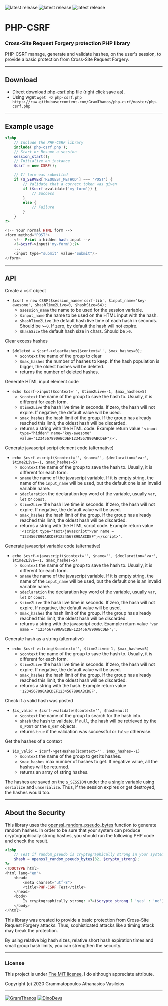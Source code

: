 ![latest release](https://img.shields.io/badge/Version-1.0.3-green.svg?style=flat-square)
![latest release](https://img.shields.io/badge/PHP->=5.3.0-blue.svg?style=flat-square)
![latest release](https://img.shields.io/badge/License-MIT-lightgrey.svg?style=flat-square)

# PHP-CSRF
### Cross-Site Request Forgery protection PHP library

PHP-CSRF manage, generate and validate hashes, on the user's session, to provide a basic protection from Cross-Site Request Forgery.


___


## Download
 - Direct download [php-csrf.php](https://raw.githubusercontent.com/GramThanos/php-csrf/master/php-csrf.php) file (right click save as).
 - Using wget `wget -O php-csrf.php https://raw.githubusercontent.com/GramThanos/php-csrf/master/php-csrf.php`

___


## Example usage

```php
<?php
    // Include the PHP-CSRF library
    include('php-csrf.php');
    // Start or Resume a session
    session_start();
    // Initialize an instance
    $csrf = new CSRF();

    // If form was submitted
    if ($_SERVER['REQUEST_METHOD'] === 'POST') {
        // Validate that a correct token was given
        if ($csrf->validate('my-form')) {
            // Success
        }
        else {
            // Failure
        }
    }
?>

<!-- Your normal HTML form -->
<form method="POST">
    <!-- Print a hidden hash input -->
    <?=$csrf->input('my-form');?>
    ...
    <input type="submit" value="Submit"/>
</form>
```


___


## API


Create a csrf object
 - `$csrf = new CSRF($session_name='csrf-lib', $input_name='key-awesome', $hashTime2Live=0, $hashSize=64);`
    - `$session_name` the name to be used for the session variable.
    - `$input_name` the name to be used on the HTML input with the hash.
    - `$hashTime2Live` the default hash live time of each hash in seconds. Should be `>=0`. If zero, by default the hash will not expire.
    - `$hashSize` the default hash size in chars. Should be `>0`.


Clear excess hashes
 - `$deleted = $csrf->clearHashes($context='', $max_hashes=0);`
    - `$context` the name of the group to clear
    - `$max_hashes` the number of hashes to keep. If the hash population is bigger, the oldest hashes will be deleted.
    - returns the number of deleted hashes.


Generate HTML input element code
 - `echo $csrf->input($context='', $time2Live=-1, $max_hashes=5)`
    - `$context` the name of the group to save the hash to. Usually, it is different for each form.
    - `$time2Live` the hash live time in seconds. If zero, the hash will not expire. If negative, the default value will be used.
    - `$max_hashes` the hash limit of the group. If the group has already reached this limit, the oldest hash will be discarded.
    - returns a string with the HTML code. Example return value `'<input type="hidden" name="key-awesome" value="1234567890ABCDEF1234567890ABCDEF"/>'`.

Generate javascript script element code (alternative)
 - `echo $csrf->script($context='', $name='', $declaration='var', $time2Live=-1, $max_hashes=5)`
    - `$context` the name of the group to save the hash to. Usually, it is different for each form.
    - `$name` the name of the javascript variable. If it is empty string, the name of the `input_name` will be used, but the default one is an invalid variable name.
    - `$declaration` the declaration key word of the variable, usually `var`, `let` or `const`.
    - `$time2Live` the hash live time in seconds. If zero, the hash will not expire. If negative, the default value will be used.
    - `$max_hashes` the hash limit of the group. If the group has already reached this limit, the oldest hash will be discarded.
    - returns a string with the HTML script code. Example return value `'<script type="text/javascript">var name = "1234567890ABCDEF1234567890ABCDEF";</script>'`.

Generate javascript variable code (alternative)
 - `echo $csrf->javascript($context='', $name='', $declaration='var', $time2Live=-1, $max_hashes=5)`
    - `$context` the name of the group to save the hash to. Usually, it is different for each form.
    - `$name` the name of the javascript variable. If it is empty string, the name of the `input_name` will be used, but the default one is an invalid variable name.
    - `$declaration` the declaration key word of the variable, usually `var`, `let` or `const`.
    - `$time2Live` the hash live time in seconds. If zero, the hash will not expire. If negative, the default value will be used.
    - `$max_hashes` the hash limit of the group. If the group has already reached this limit, the oldest hash will be discarded.
    - returns a string with the javascript code. Example return value `'var name = "1234567890ABCDEF1234567890ABCDEF";'`.

Generate hash as a string (alternative)
 - `echo $csrf->string($context='', $time2Live=-1, $max_hashes=5)`
    - `$context` the name of the group to save the hash to. Usually, it is different for each form.
    - `$time2Live` the hash live time in seconds. If zero, the hash will not expire. If negative, the default value will be used.
    - `$max_hashes` the hash limit of the group. If the group has already reached this limit, the oldest hash will be discarded.
    - returns a string with the hash. Example return value `'1234567890ABCDEF1234567890ABCDEF'`.


Check if a valid hash was posted
 - `$is_valid = $csrf->validate($context='', $hash=null)`
    - `$context` the name of the group to search for the hash into.
    - `$hash` the hash to validate. If `null`, the hash will be retrieved by the `$_POST` or the `$_GET` objects.
    - returns `true` if the validation was successful or `false` otherwise.


Get the hashes of a context
 - `$is_valid = $csrf->getHashes($context='', $max_hashes=-1)`
    - `$context` the name of the group to get its hashes.
    - `$max_hashes` max number of hashes to get. If negative value, all the hashes will be returned.
    - returns an array of string hashes.


The hashes are saved on the `$_SESSION` under the a single variable using `serialize` and `unserialize`. Thus, if the session expires or get destroyed, the hashes would too.


___


## About the Security

This library uses the [openssl_random_pseudo_bytes](http://php.net/manual/en/function.openssl-random-pseudo-bytes.php) function to generate random hashes.
In order to be sure that your system can produce cryptographically strong hashes, you should run the following PHP code and check the result.

```php
<?php
	// Test if random_pseudo is cryptographically strong in your system
	$hash = openssl_random_pseudo_bytes(32, $crypto_strong);
?>
<!DOCTYPE html>
<html lang="en">
	<head>
		<meta charset="utf-8">
		<title>PHP-CSRF Test</title>
	</head>
	<body>
		Is cryptographically strong: <?=($crypto_strong ? 'yes' : 'no');?><br>
	</body>
</html>
```

This library was created to provide a basic protection from Cross-Site Request Forgery attacks. Thus, sophisticated attacks like a timing attack may break the protection.

By using relative big hash sizes, relative short hash expiration times and small group hash limits, you can strengthen the security.


___


### License

This project is under [The MIT license](https://opensource.org/licenses/MIT).
I do although appreciate attribute.

Copyright (c) 2020 Grammatopoulos Athanasios Vasileios

___

[![GramThanos](https://avatars2.githubusercontent.com/u/14858959?s=42&v=4)](https://github.com/GramThanos)
[![DinoDevs](https://avatars1.githubusercontent.com/u/17518066?s=42&v=4)](https://github.com/DinoDevs)
